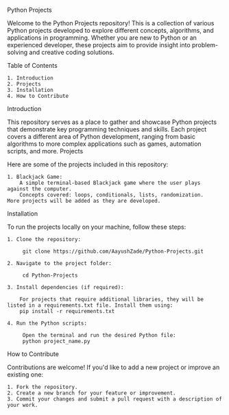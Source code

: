 Python Projects

Welcome to the Python Projects repository! This is a collection of various Python projects developed to explore different concepts, algorithms, and applications in programming. Whether you are new to Python or an experienced developer, these projects aim to provide insight into problem-solving and creative coding solutions.

Table of Contents

    1. Introduction
    2. Projects
    3. Installation
    4. How to Contribute

Introduction

This repository serves as a place to gather and showcase Python projects that demonstrate key programming techniques and skills. Each project covers a different area of Python development, ranging from basic algorithms to more complex applications such as games, automation scripts, and more.
Projects

Here are some of the projects included in this repository:

    1. Blackjack Game:
        A simple terminal-based Blackjack game where the user plays against the computer.
        Concepts covered: loops, conditionals, lists, randomization.
    More projects will be added as they are developed.
Installation

To run the projects locally on your machine, follow these steps:

    1. Clone the repository:

         git clone https://github.com/AayushZade/Python-Projects.git
     
    2. Navigate to the project folder:

         cd Python-Projects
     
    3. Install dependencies (if required):

        For projects that require additional libraries, they will be listed in a requirements.txt file. Install them using:
        pip install -r requirements.txt

    4. Run the Python scripts:

         Open the terminal and run the desired Python file:
         python project_name.py


How to Contribute

Contributions are welcome! If you'd like to add a new project or improve an existing one:

    1. Fork the repository.
    2. Create a new branch for your feature or improvement.
    3. Commit your changes and submit a pull request with a description of your work.
  


